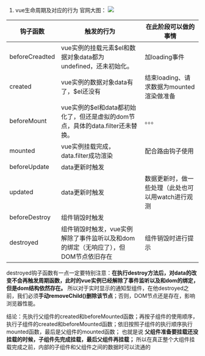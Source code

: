 1. vue生命周期及对应的行为
官网大图：
![](https://user-gold-cdn.xitu.io/2020/6/29/172ff3cdc350c7eb?w=1200&h=3039&f=png&s=231405)

| 钩子函数 | 触发的行为 | 在此阶段可以做的事情 |
|------|------------|------------|
| beforeCreadted  | vue实例的挂载元素$el和数据对象data都为undefined，还未初始化。          | 加loading事件         |
| created  | vue实例的数据对象data有了，$el还没有        | 结束loading、请求数据为mounted渲染做准备        |
| beforeMount  | vue实例的$el和data都初始化了，但还是虚拟的dom节点，具体的data.filter还未替换。	       | 。。。       |
|mounted|vue实例挂载完成，data.filter成功渲染|配合路由钩子使用|
|beforeUpdate|data更新时触发||
|updated|data更新时触发| 数据更新时，做一些处理（此处也可以用watch进行观测|
|beforeDestroy| 组件销毁时触发| |
|destroyed|组件销毁时触发，vue实例解除了事件监听以及和dom的绑定（无响应了），但DOM节点依旧存在|组件销毁时进行提示 |

destroyed钩子函数有一点一定要特别注意：**在执行destroy方法后，对data的改变不会再触发周期函数，此时的vue实例已经解除了事件监听以及和dom的绑定，但是dom结构依然存在。** 所以对于实时显示的通知型组件，在他destroyed之前，我们必须**手动removeChild()删除该节点**；否则，DOM节点还是存在，影响浏览器性能。

结论：先执行父组件的created和beforeMounted函数；再按子组件的使用顺序，执行子组件的created和beforeMounted函数；依旧按照子组件的执行顺序执行mounted函数，最后是父组件的mounted函数；
也就是说 **父组件准备要挂载还没挂载的时候，子组件先完成挂载，最后父组件再挂载；** 所以在真正整个大组件挂载完成之前，内部的子组件和父组件之间的数据时可以流通的
